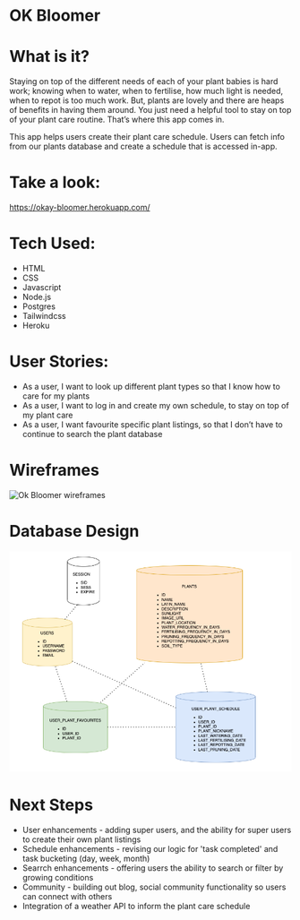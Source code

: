 # OK Bloomer

# What is it?

Staying on top of the different needs of each of your plant babies is hard work; knowing when to water, when to fertilise, how much light is needed, when to repot is too much work. But, plants are lovely and there are heaps of benefits in having them around. You just need a helpful tool to stay on top of your plant care routine. That’s where this app comes in.

This app helps users create their plant care schedule. Users can fetch info from our plants database and create a schedule that is accessed in-app.

# Take a look:

https://okay-bloomer.herokuapp.com/

# Tech Used:

-   HTML
-   CSS
-   Javascript
-   Node.js
-   Postgres
-   Tailwindcss
-   Heroku

# User Stories:

-   As a user, I want to look up different plant types so that I know how to care for my plants
-   As a user, I want to log in and create my own schedule, to stay on top of my plant care
-   As a user, I want favourite specific plant listings, so that I don’t have to continue to search the plant database

# Wireframes

![Ok Bloomer wireframes](https://media.giphy.com/media/dQK5PmRLUtNWmGk1d1/giphy.gif)

# Database Design

![Database design](db-design.png)

# Next Steps

-   User enhancements - adding super users, and the ability for super users to create their own plant listings
-   Schedule enhancements - revising our logic for 'task completed' and task bucketing (day, week, month)
-   Searrch enhancements - offering users the ability to search or filter by growing conditions
-   Community - building out blog, social community functionality so users can connect with others
-   Integration of a weather API to inform the plant care schedule

